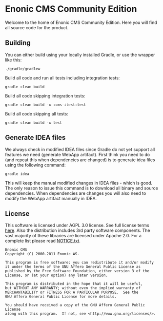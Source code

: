 
# Enonic CMS Community Edition

Welcome to the home of Enonic CMS Community Edition. Here you will find all source code for the product.

## Building 

You can either build using your locally installed Gradle, or use the wrapper like this:

	./gradle/gradlew 
	
Build all code and run all tests including integration tests:

    gradle clean build

Build all code skipping integration tests:

    gradle clean build -x :cms-itest:test

Build all code skipping all tests:

    gradle clean build -x test

## Generate IDEA files

We always check in modified IDEA files since Gradle do not yet support all features we need (generate WebApp artifact). First think you 
need to do (and repeat this when dependencies are changed) is to generate idea files using the following command:

	gradle idea
	
This will keep the manual modified changes in IDEA files - which is good. The only reason to issue this command is to download all binary
and source dependencies. When dependencies are changes you will also need to modify the WebApp artifact manually in IDEA.

## License

This software is licensed under AGPL 3.0 license. See full license terms [here](http://www.enonic.com/license). Also the distribution includes
3rd party software components. The vast majority of these libraries are licensed under Apache 2.0. For a complete list please 
read [NOTICE.txt](https://github.com/enonic/cms-ce/raw/master/modules/cms-distro/src/resources/NOTICE.txt).

	Enonic CMS
	Copyright (C) 2000-2011 Enonic AS.

	This program is free software: you can redistribute it and/or modify
	it under the terms of the GNU Affero General Public License as
	published by the Free Software Foundation, either version 3 of the
	License, or (at your option) any later version.

	This program is distributed in the hope that it will be useful,
	but WITHOUT ANY WARRANTY; without even the implied warranty of
	MERCHANTABILITY or FITNESS FOR A PARTICULAR PURPOSE.  See the
	GNU Affero General Public License for more details.

	You should have received a copy of the GNU Affero General Public License
	along with this program.  If not, see <http://www.gnu.org/licenses/>.
